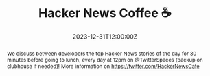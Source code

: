 ---
title: Hacker News Coffee ☕

event: Hacker News Coffee ☕
event_url: https://twitter.com/HackerNewsCafe

location: Online

summary: 🎤 Daily discussion on the latest tech news! | Technology Watch
abstract: "We discuss between developers the top Hacker News stories of the day for 30 minutes before going to lunch, every day at 12pm on @TwitterSpaces (backup on clubhouse if needed)! More information on https://twitter.com/HackerNewsCafe"

date: "2023-12-31T12:00:00Z"
date_end: "2023-12-31T12:30:00Z"
all_day: false

publishDate: "2022-05-24T12:00:00Z"

authors: [David Aparicio]
tags: [Hacker News, Quickie, Twitter Spaces, Live, Clubhouse]

featured: false

image:
  caption: 'Image credit: [**Twitter Spaces**](https://twitter.com/HackerNewsCafe)'
  focal_point: Right

links: 
- icon: twitter
  icon_pack: fab
  name: Twitter
  url: https://twitter.com/HackerNewsCafe
url_code: ""
url_pdf: ""
url_slides: ""
url_video: ""

slides: ""
projects: []
---